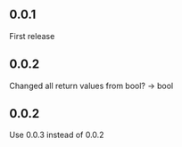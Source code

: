 ## 0.0.1
 First release
## 0.0.2
 Changed all return values from bool? -> bool

## 0.0.2
Use 0.0.3 instead of 0.0.2